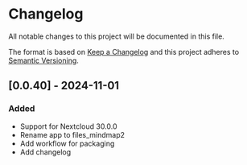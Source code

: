 <!--
  - SPDX-FileCopyrightText: 2024 synyx GmbH & Co. KG
  - SPDX-License-Identifier: AGPL-3.0-or-later
-->
# Changelog

All notable changes to this project will be documented in this file.

The format is based on [Keep a Changelog](http://keepachangelog.com/en/1.0.0/)
and this project adheres to [Semantic Versioning](http://semver.org/spec/v2.0.0.html).


## [0.0.40] - 2024-11-01

### Added

- Support for Nextcloud 30.0.0
- Rename app to files_mindmap2
- Add workflow for packaging
- Add changelog